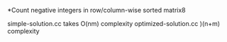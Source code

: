*Count negative integers in row/column-wise sorted matrix8


simple-solution.cc takes O(nm) complexity
optimized-solution.cc )(n+m) complexity
